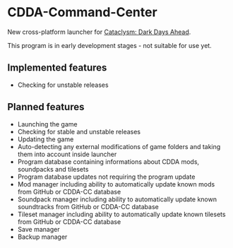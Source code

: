 # CDDA-Command-Center
New cross-platform launcher for [Cataclysm: Dark Days Ahead](https://github.com/CleverRaven/Cataclysm-DDA).

This program is in early development stages - not suitable for use yet.

## Implemented features
* Checking for unstable releases

## Planned features
* Launching the game
* Checking for stable and unstable releases
* Updating the game
* Auto-detecting any external modifications of game folders and taking them into account inside launcher
* Program database containing informations about CDDA mods, soundpacks and tilesets
* Program database updates not requiring the program update
* Mod manager including ability to automatically update known mods from GitHub or CDDA-CC database
* Soundpack manager including ability to automatically update known soundtracks from GitHub or CDDA-CC database
* Tileset manager including ability to automatically update known tilesets from GitHub or CDDA-CC database
* Save manager
* Backup manager
